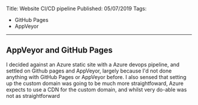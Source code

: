 Title: Website CI/CD pipeline 
Published: 05/07/2019
Tags:
- GitHub Pages
- AppVeyor

---

## AppVeyor and GitHub Pages

I decided against an Azure static site with a Azure devops pipeline, and settled on Github pages and AppVeyor, largely because I'd not done anything with GitHub Pages or AppVeyor before. I also sensed that setting up the custom domain was going to be much more straightfoward, Azure expects to use a CDN for the custom domain, and whilst very do-able was not as straightforward